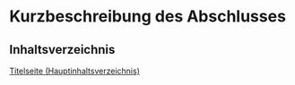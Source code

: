 # Kurzbeschreibung des Abschlusses



## Inhaltsverzeichnis

[Titelseite (Hauptinhaltsverzeichnis)](../README.md)
